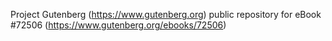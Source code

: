 Project Gutenberg (https://www.gutenberg.org) public repository
for eBook #72506 (https://www.gutenberg.org/ebooks/72506)
